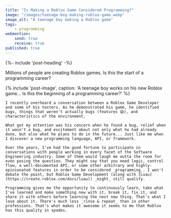 ```yaml
---
title: "Is Making a Roblox Game Considered Programming?"
image: "/images/teenage-boy-making-roblox-game.webp"
image_alt: "A teenage boy making a Roblox game"
tags:
    - programming
webmention:
    send: true
    receive: true
published: true
---
```


{%- include 'post-heading' -%}
<p class="p-summary hidden">
    Millions of people are creating Roblox games. Is this the start of a programming career?
</p>
<div class="e-content">
    {% include 'post-image',
        caption: 'A teenage boy works on his new Roblox game... Is this the beginning of a programming career?'
    %}

    I recently overheard a conversation between a Roblox Game Developer and some of his testers. As he demonstrated his game, he identified bugs, things that weren't actually bugs (features 😅), and characteristics of the environment.

    What got my attention was his concern when he found a bug, relief when it wasn't a bug, and excitement about not only what he had already done, but also what he plans to do in the future... Just like me when I discover a new programming language, API, or framework.

    Over the years, I've had the good fortune to participate in conversations with people working in every facet of the Software Engineering industry. Some of them would laugh me outta the room for even posing the question. They might say that you need logic, control flow, a well-documented API, or some other arbitrary and highly-opinionated features in order to be considered _programming_. I won't debate the point, but Roblox Game Development (along with [Luau](https://create.roblox.com/docs/luau)) _might_ still qualify.

    Programming gives me the opportunity to continuously learn, take what I've learned and make something new with it, break it, fix it, and share it with others before learning the next new thing. That's what I love about it. There's much less _rinse & repeat_ than in other professions. That's what makes it awesome it seems to me that Roblox has this quality in spades.
</div>